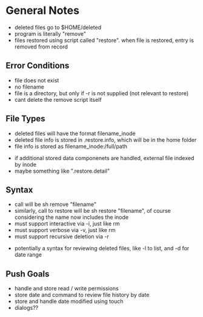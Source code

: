 # General Notes

- deleted files go to $HOME/deleted
- program is literally "remove"
- files restored using script called "restore". when file is restored, entry is removed from record

## Error Conditions

- file does not exist
- no filename
- file is a directory, but only if -r is not supplied (not relevant to restore)
- cant delete the remove script itself

## File Types

- deleted files will have the format filename_inode
- deleted file info is stored in .restore.info, which will be in the home folder
- file info is stored as filename_inode:/full/path

+ if additional stored data componenets are handled, external file indexed by inode
+ maybe something like ".restore.detail"

## Syntax 

- call will be sh remove "filename"
- similarly, call to restore will be sh restore "filename", of course considering the name now includes the inode
- must support interactive via -i, just like rm
- must support verbose via -v, just like rm
- must support recursive deletion via -r

+ potentially a syntax for reviewing deleted files, like -l to list, and -d for date range

## Push Goals

- handle and store read / write permissions
- store date and command to review file history by date
- store and handle date modified using touch
- dialogs?? 
